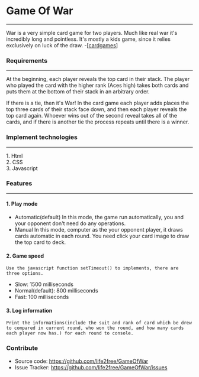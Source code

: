 # Game Of War

<hr>
War is a very simple card game for two players. Much like real war it's incredibly long and pointless. It's mostly a kids game, since it relies exclusively on luck of the draw. -[<a href="https://cardgames.io/war/#about" target="_blank">cardgames</a>]

### Requirements

<hr>
At the beginning, each player reveals the top card in their stack. The player who played the card with the higher rank (Aces high) takes both cards and puts them at the bottom of their stack in an arbitrary order.

If there is a tie, then it's War! In the card game each player adds places the top three cards of their stack face down, and then each player reveals the top card again. Whoever wins out of the second reveal takes all of the cards, and if there is another tie the process repeats until there is a winner.<br/>

### Implement technologies

<hr>
1. Html<br>
2. CSS<br>
3. Javascript<br>

### Features<hr>

#### 1. Play mode<br>

- Automatic(default)
  In this mode, the game run automatically, you and your opponent don't need do any operations.
- Manual
  In this mode, computer as the your opponent player, it draws cards automatic in each round. You need click your card image to draw the top card to deck.

#### 2. Game speed<br>

    Use the javascript function setTimeout() to implements, there are three options.

- Slow: 1500 milliseconds
- Normal(default): 800 milliseconds
- Fast: 100 milliseconds

#### 3. Log information

    Print the informations(include the suit and rank of card which be drew to compared in current round, who won the round, and how many cards each player now has.) for each round to console.

### Contribute

- Source code: https://github.com/life2free/GameOfWar
- Issue Tracker: https://github.com/life2free/GameOfWar/issues
